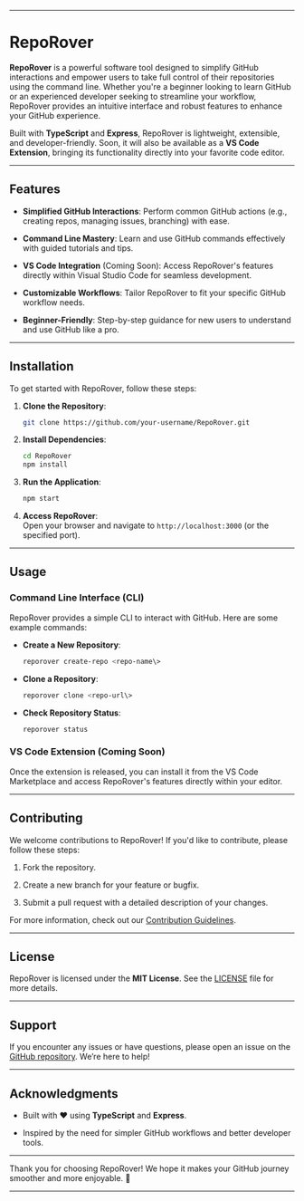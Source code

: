 * * *

RepoRover
=========

**RepoRover** is a powerful software tool designed to simplify GitHub interactions and empower users to take full control of their repositories using the command line. Whether you're a beginner looking to learn GitHub or an experienced developer seeking to streamline your workflow, RepoRover provides an intuitive interface and robust features to enhance your GitHub experience.

Built with **TypeScript** and **Express**, RepoRover is lightweight, extensible, and developer-friendly. Soon, it will also be available as a **VS Code Extension**, bringing its functionality directly into your favorite code editor.

* * *

Features
--------

*   **Simplified GitHub Interactions**: Perform common GitHub actions (e.g., creating repos, managing issues, branching) with ease.
    
*   **Command Line Mastery**: Learn and use GitHub commands effectively with guided tutorials and tips.
    
*   **VS Code Integration** (Coming Soon): Access RepoRover's features directly within Visual Studio Code for seamless development.
    
*   **Customizable Workflows**: Tailor RepoRover to fit your specific GitHub workflow needs.
    
*   **Beginner-Friendly**: Step-by-step guidance for new users to understand and use GitHub like a pro.
    

* * *

Installation
------------

To get started with RepoRover, follow these steps:

1.  **Clone the Repository**:
    ```bash
    git clone https://github.com/your-username/RepoRover.git
    ```

2.  **Install Dependencies**:
    
    ```bash
    cd RepoRover
    npm install
    ```
    
3.  **Run the Application**:
    
    ```bash
    npm start
    ```
    
4.  **Access RepoRover**:  
    Open your browser and navigate to `http://localhost:3000` (or the specified port).
    

* * *

Usage
-----

### Command Line Interface (CLI)

RepoRover provides a simple CLI to interact with GitHub. Here are some example commands:

*   **Create a New Repository**:
    
    ``` bash
    reporover create-repo <repo-name\>
    ```
    
*   **Clone a Repository**:
    
    ```bash
    reporover clone <repo-url\>
    ```
    
*   **Check Repository Status**:
    
    ```npm
    reporover status
    ```

### VS Code Extension (Coming Soon)

Once the extension is released, you can install it from the VS Code Marketplace and access RepoRover's features directly within your editor.

* * *

Contributing
------------

We welcome contributions to RepoRover! If you'd like to contribute, please follow these steps:

1.  Fork the repository.
    
2.  Create a new branch for your feature or bugfix.
    
3.  Submit a pull request with a detailed description of your changes.
    

For more information, check out our [Contribution Guidelines](CONTRIBUTING.md).

* * *

License
-------

RepoRover is licensed under the **MIT License**. See the [LICENSE](LICENSE) file for more details.

* * *

Support
-------

If you encounter any issues or have questions, please open an issue on the [GitHub repository](https://github.com/your-username/RepoRover/issues). We’re here to help!

* * *

Acknowledgments
---------------

*   Built with ❤️ using **TypeScript** and **Express**.
    
*   Inspired by the need for simpler GitHub workflows and better developer tools.
    

* * *

Thank you for choosing RepoRover! We hope it makes your GitHub journey smoother and more enjoyable. 🚀

* * *


